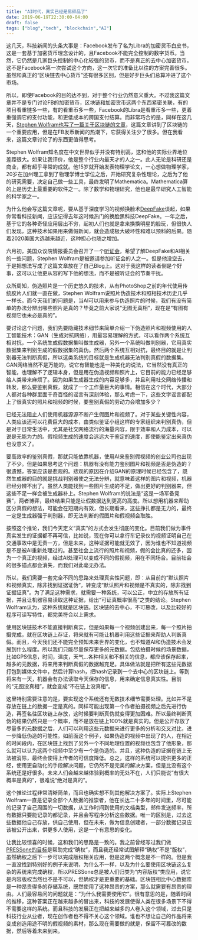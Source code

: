 ```yaml
---
title: "AI时代，真实已经是易碎品了"
date: 2019-06-19T22:30:00-04:00
draft: false
tags: ["blog","tech", "blockchain","AI"]
---
```


这几天，科技新闻的头条大事是：Facebook发布了名为Libra的加密货币白皮书，这是一套基于加密货币理念设计的，且Facebook不能完全控制的数字货币。当然，它仍然是几家巨头控制的中心化较强的货币，而不是真正的去中心加密货币。这不是Facebook第一次尝试这个方向，这一次它的准备比以往的方案完善很多。虽然和真正的“区块链去中心货币”还有很多区别，但是好歹巨头们总算冲进了这个市场。

所以，即使Facebook的目的达不到，对于整个行业仍然意义重大。不过我这篇文章并不是专门讨论FB的加密货币，区块链和加密货币这两个东西紧密关联，有的项目看重链多一些，有的看重币多一些，Facebook的Libra是看重币多一些，更着重强调它的支付功能，和更低成本的跨国支付结算。而非常巧合的是，同样在这几天，[Stephen Wolfram也写了一篇关于区块链的文章](https://blog.stephenwolfram.com/2019/06/a-few-thoughts-about-deep-fakes/)，这篇文章讲到了区块链的一个重要应用，但是在FB发币新闻的热潮下，它获得关注少了很多。但在我看来，这篇文章讨论了的东西更值得思考。

<!--more--> 

Stephen Wolfram知名度在中文世界似乎并没有特别高，这和他的实际业界地位差距很大。如果让我评价，他是整个行业内最天才的人之一。此人无论是科研还是商业，都有超乎寻常的成就。他15岁就开始发表物理学论文，一心想做物理学家，20岁在加州理工拿到了物理学博士学位之后，开始研究复杂性理论，之后为了他的研究需要，决定自己做一些工具，最终发明了Mathematica。Mathematica算的上是历史上最重要的软件之一。除了数学和物理研究，他也是最早研究人工智能的科学家之一。

为什么他会写这篇文章呢，要从基于深度学习的视频换脸术[DeepFake](https://en.wikipedia.org/wiki/Deepfake)谈起，如果你常看科技新闻，应该记得去年这时候热门的换脸黑科技DeepFake。一年之后，基于它的各种奇怪应用层出不穷，起初人们也就是拿来换换明星的脸玩，但很快人们发现，这种技术如果用来做假新闻，就会造成极大破坏性和难以预料的后果。随着2020美国大选越来越近，这种担心也随之增加。

六月初，美国众议院情报委员会召开了一个[听证会](https://intelligence.house.gov/news/documentsingle.aspx?DocumentID=657)，希望了解DeepFake和AI相关的一些问题，Stephen Wolfram是被邀请参加听证会的人之一。但是他没空去，于是把想法写成了这篇文章放在了自己Blog上。这对于我这样的读者倒是个好事，这可以让他更从容的写下他的想法，而不是被听证会的节奏干扰。

众所周知，伪造照片是一个历史悠久的技术，从有PhotoShop之前的年代使用传统胶片人们就一直在做，Stephen Wolfram说照片伪造技术和照相技术历史几乎一样长。而今天我们的问题是，当AI可以用来参与伪造照片的时候，我们有没有简单的办法分辨出哪些照片是真的？毕竟之前大家说“无图无真相”，现在是“有图有视频它也未必是真的”。

要讨论这个问题，我们先要隐藏技术细节来简单介绍一下伪造照片和视频使用的人工智能技术：GAN（生成对抗网络），用最容易理解的方式，可以看作两个系统互相对抗，一个系统生成假数据集叫做生成器，另外一个系统叫做判别器，它用真实数据集来判别生成的假数据集的真伪。然后两个系统互相对抗，最终目的就是让判别器无法判断真假，所以这类系统的目标就是生成机器无法判别真假的数据集。GAN网络当然不是万能的，说它有智能也是一种美化的说法，它当然没有真正的智能，也理解不了逻辑本身，但是用在伪造视频和照片上，它目前的能力已经足够给人类带来麻烦了。因为如果生成器生成的内容足够多，并且利用社交网络传播和转发，那么要鉴别真假，就成了一个工作量巨大的事情。相信在这个时代，大部分人都对各种群里面千奇百怪的谣言有深刻体验，那么考虑一下，这些文字谣言都配上了很真实的照片和视频的时候，要鉴别真假的劳动力会增加多少？

已经无法阻止人们使用机器源源不断产生假图片和视频了。对于某些关键性内容，人类应该还可以花费巨大的成本，由类似鉴证小组这样的专家组织来判别真伪，但是对于日常生活中，尤其是社交网络流行的海量内容，限于效率和人力成本，可以说是无能为力的。假视频生成的速度会远远大于鉴定的速度，即使能鉴定出来真伪也没意义了。

要高效率的鉴别真假，那就只能依靠机器，使用AI来鉴别假视频的创业公司也出现了不少。但是如果思考这个问题：机器有没有能力鉴别图片和视频是否是伪造的？很遗憾，答案应该是悲观的。悲观的原因在介绍GAN的原理时候已经包含了，既然生成器的目的就是挑战判别器使之无法分辨，就意味着这样的图片和视频，机器已经分辨不出了。虽然人类能找到一些图片生成的不足，做出更好的判别器来，但这些不足一样会被生成器补上。Stephen Wolfram的说法是“这是一场军备竞赛”，两者博弈，最终结果只能是让假数据达到更高的高度。所以想用机器来帮助区分真假的想法，可能会在短期内有效，但长期看来，这些挣扎都是无力的，最终一定是生成器强于判别器，即无法判断的假图片和假视频会取胜。

按照这个推论，我们今天定义“真实”的方式会发生彻底的变化。目前我们做为事件真实发生的证据都不再可信，比如说，现在你可以拿行车记录仪的视频证明自己在交通事故中是无责一方，但是未来，这种证据可能就无效了，因为谁也不知道视频是不是被AI重新处理过的。甚至社会上流行的照片和视频，假的会比真的还多，因为一个真正的视频，经过AI处理可以变成不同的假视频，用在不同场合。目前社会的很多锚点都会消失，而我们对此毫无办法。

所以，我们需要一套完全不同的思路来处理真实性问题，即：从目前的“默认照片和视频真实，除非找到证据证伪“，转变成“默认照片和视频是不真实的，除非找到证据证真”。为了满足这种需求，就需要一种系统，可以公正，中立的存放所有证据，并且让机器容易读取这种证据，给出“可证真概率很高”之类的结论。Stephen Wolfram认为，这种系统就是区块链。区块链的去中心，不可篡改，以及比较好的程序可读写特性，都完美符合以上需求。

使用区块链技术不能直接判断真实，但是如果每一个视频创建出来，每一个照片拍摄完成，就在区块链上存证，将来就有可能让机器利用这些证据来帮助人判断真假。而且，今天我们还不能完全预知未来世界的变化，也不知道AI和伪造技术会发展到什么程度。所以我们只能尽量保存更多的元数据。包括拍摄时候的场景数据，比如GPS信息，时间，温度，天气…各种相关和不相关的信息，都应该保存起来，越多的元数据，将来用来判断真假的数据越充足。具体做法就是把所有这些元数据打包到媒体文件中，然后计算hash，把hash记录到一个去中心的区块链上。等到将来有一天，机器会有办法读取今天保存的信息，用来确定信息真实性。目前的“无图没真相”，就会变成“不在链上没真相“。

这里特别需要注意的是，要实现这个系统还有无数技术细节需要处理。比如并不是存放在链上的数据一定是真的。同样可能出现第一个作者拍摄视频之后先进行伪造，再签名往区块链上存放，这时候要判断真伪就变得更加困难。所以最终判断真伪的结果仍然只是一个概率，而不是放在链上100%就是真实的。但是公开存放了尽量多的元数据之后，人们可以利用这些元数据来进行更多的分析和交叉对比，进一步降低伪造的可能性。如前面这个例子，如果伪造的视频中出现了的人，在相近的时间段内，在区块链上找到了另外一个不同地理位置的视频也包含了他形象，那么就可以认为这两个视频中至少有一个是伪造的。并且，这种伪造的证据在链上无法被消除，最终会使得上传者的可信度降低。总之，这样的系统可以提供更多的正经，使用更自动化的手段解决问题，它仍然不是完美的解决方案，但是比没有这个系统还是好很多。未来人们会越来越体验到概率的无处不在，人们只能说“有很大概率是真的”，很难说“绝对是真的”。

这个推论过程非常清晰简单，而且也确实想不到其他解决方案了。实际上Stephen Wolfram一直是记录全部个人数据的推崇者，他在长达二十多年的时间里，尽可能的记录了自己周围的一切数据，从工作时间到使用的文档类型，邮件发送频率，所有数据只要能记录的都记录，并且会写程序分析这些数据。唯一的区别是，过去这些数据他自己存放，供自己使用，但在未来，做为信息创建者，一部分数据记录应该被公开出来，供更多人使用，这是一个有意思的变化。

让我比较惊喜的时候，这和我们的思路是一致的。我之前曾经写过我们做[PRESSone的目标](https://static.press.one/files/PRS_whitepaper_1_0_1_cn.pdf)是帮助完成“确权”，而且我还经常试图解释“确权”不是“版权”，虽然确权之后下一步可以完成版权相关应用，但是这两个概念是不一样的。但是我一直没找到特别好的例子来说明，为什么不一样，以及为什么要使用区块链这么复杂的系统来完成确权，所以PRESSone总是被人们归类为“内容版权“类应用，说它是内容版权当然也不是不可以，但确权才是更重要的基础。区块链相比中心数据库是一种昂贵得多的存储系统，既然使用了这种昂贵的方案，那么就需要有昂贵的理由。人们最容易问的问题就是：“为什么我需要使用它”。很有意思的是，随着时间的推移，这种答案正在越来越多的冒出来，科技的发展使得人类在很多场景下不得不需要这样的系统。而且科技的发展正在把越来越多的人卷入这个领域，过去只是科技行业从业者，现在创作者也不得不关心这个领域。谁也不想让自己的作品将来变成创造用途不明的假视频的素材，那么现在需要做的就是，保留不可篡改的数据，然后等着未来到来。
